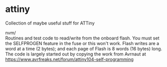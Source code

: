 # attiny
 Collection of maybe useful stuff for ATTiny

nvm/  
 Routines and test code to read/write from the onboard flash. You must set the SELFPROGEN feature in the
 fuse or this won't work.  Flash writes are a word at a time (2 bytes); and each page of Flash is 8 words
 (16 bytes) long.   The code is largely started out by copying the work from Avrnaut at 
 https://www.avrfreaks.net/forum/attiny104-self-programming

